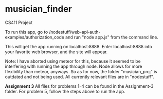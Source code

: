 # musician_finder
CS411 Project

To run this app, go to /nodestuff/web-api-auth-examples/authorization_code and run "node app.js" from the command line.

This will get the app running on localhost:8888. Enter localhost:8888 into your favorite web browser, and the site will appear. 

Note: I have aborted using meteor for this, because it seemed to be interfering with running the app through node. Node allows for more flexibility than meteor, anyways. So as for now, the folder "musician_proj" is outdated and not being used. All currently relevant files are in "nodestuff".

**Assignment 3**
All files for problems 1-4 can be found in the Assignment-3 folder. For problem 5, follow the steps above to run the app.
